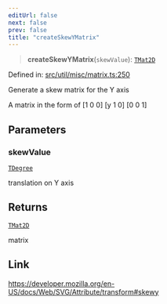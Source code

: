 ```yaml
---
editUrl: false
next: false
prev: false
title: "createSkewYMatrix"
---
```


> **createSkewYMatrix**(`skewValue`): [`TMat2D`](/api/type-aliases/tmat2d/)

Defined in: [src/util/misc/matrix.ts:250](https://github.com/fabricjs/fabric.js/blob/b4f67b1cfd353d0e2763b168e07bce6b67895452/src/util/misc/matrix.ts#L250)

Generate a skew matrix for the Y axis

A matrix in the form of
[1 0 0]
[y 1 0]
[0 0 1]

## Parameters

### skewValue

[`TDegree`](/api/type-aliases/tdegree/)

translation on Y axis

## Returns

[`TMat2D`](/api/type-aliases/tmat2d/)

matrix

## Link

https://developer.mozilla.org/en-US/docs/Web/SVG/Attribute/transform#skewy
